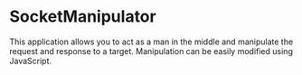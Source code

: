 # SocketManipulator
This application allows you to act as a man in the middle and manipulate the request and response to a target. Manipulation can be easily modified using JavaScript.
